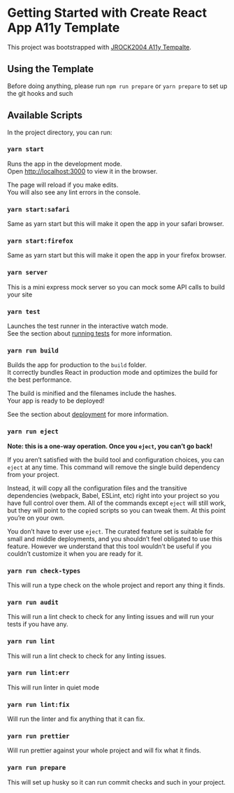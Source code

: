 # Getting Started with Create React App A11y Template

This project was bootstrapped with [JROCK2004 A11y Tempalte](https://github.com/jrock2004/cra-template-a11y).

## Using the Template

Before doing anything, please run `npm run prepare` or `yarn prepare` to set up the git hooks and such

## Available Scripts

In the project directory, you can run:

### `yarn start`

Runs the app in the development mode.\
Open [http://localhost:3000](http://localhost:3000) to view it in the browser.

The page will reload if you make edits.\
You will also see any lint errors in the console.

### `yarn start:safari`

Same as yarn start but this will make it open the app in your safari browser.

### `yarn start:firefox`

Same as yarn start but this will make it open the app in your firefox browser.

### `yarn server`

This is a mini express mock server so you can mock some API calls to build your site

### `yarn test`

Launches the test runner in the interactive watch mode.\
See the section about [running tests](https://facebook.github.io/create-react-app/docs/running-tests) for more
information.

### `yarn run build`

Builds the app for production to the `build` folder.\
It correctly bundles React in production mode and optimizes the build for the best performance.

The build is minified and the filenames include the hashes.\
Your app is ready to be deployed!

See the section about [deployment](https://facebook.github.io/create-react-app/docs/deployment) for more information.

### `yarn run eject`

**Note: this is a one-way operation. Once you `eject`, you can’t go back!**

If you aren’t satisfied with the build tool and configuration choices, you can `eject` at any time. This command will
remove the single build dependency from your project.

Instead, it will copy all the configuration files and the transitive dependencies (webpack, Babel, ESLint, etc) right
into your project so you have full control over them. All of the commands except `eject` will still work, but they will
point to the copied scripts so you can tweak them. At this point you’re on your own.

You don’t have to ever use `eject`. The curated feature set is suitable for small and middle deployments, and you
shouldn’t feel obligated to use this feature. However we understand that this tool wouldn’t be useful if you couldn’t
customize it when you are ready for it.

### `yarn run check-types`

This will run a type check on the whole project and report any thing it finds.

### `yarn run audit`

This will run a lint check to check for any linting issues and will run your tests if you have any.

### `yarn run lint`

This will run a lint check to check for any linting issues.

### `yarn run lint:err`

This will run linter in quiet mode

### `yarn run lint:fix`

Will run the linter and fix anything that it can fix.

### `yarn run prettier`

Will run prettier against your whole project and will fix what it finds.

### `yarn run prepare`

This will set up husky so it can run commit checks and such in your project.
